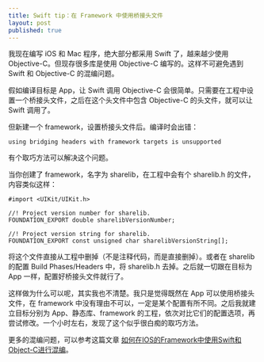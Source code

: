 ```yaml
---
title: Swift tip：在 Framework 中使用桥接头文件
layout: post
published: true
---
```


我现在编写 iOS 和 Mac 程序，绝大部分都采用 Swift 了，越来越少使用 Objective-C。但现存很多库是使用 Objective-C 编写的。这样不可避免遇到 Swift 和 Objective-C 的混编问题。

假如编译目标是 App，让 Swift 调用 Objective-C 会很简单。只需要在工程中设置一个桥接头文件，之后在这个头文件中包含 Objective-C 的头文件，就可以让 Swift 调用了。

但新建一个 framework，设置桥接头文件后。编译时会出错：

	using bridging headers with framework targets is unsupported
	
有个取巧方法可以解决这个问题。

当你创建了 framework，名字为 sharelib，在工程中会有个 sharelib.h 的文件，内容类似这样：

	#import <UIKit/UIKit.h>
	
	//! Project version number for sharelib.
	FOUNDATION_EXPORT double sharelibVersionNumber;
	
	//! Project version string for sharelib.
	FOUNDATION_EXPORT const unsigned char sharelibVersionString[];

将这个文件直接从工程中删掉（不是注释代码，而是直接删掉）。或者在 sharelib 的配置 Build Phases/Headers 中，将 sharelib.h 去掉。之后就一切跟在目标为 App 一样，配置好桥接头文件就行了。

这样做为什么可以呢，其实我也不清楚。我只是觉得既然在 App 可以使用桥接头文件，在 framework 中没有理由不可以，一定是某个配置有所不同。之后我就建立目标分别为 App、静态库、framework 的工程，依次对比它们的配置选项，再尝试修改。一个小时左右，发现了这个似乎很白痴的取巧方法。
	
更多的混编问题，可以参考这篇文章 [如何在IOS的Framework中使用Swift和Object-C进行混编](http://bravedefault.com/test/)。